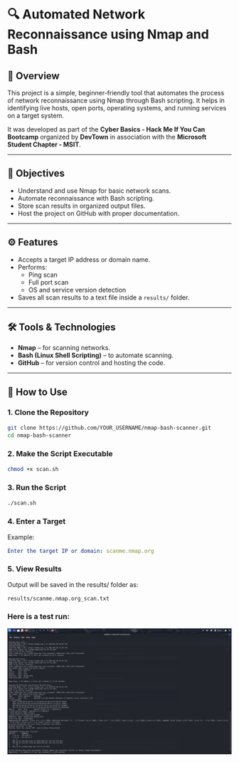 # 🔍 Automated Network Reconnaissance using Nmap and Bash

## 📌 Overview

This project is a simple, beginner-friendly tool that automates the process of network reconnaissance using Nmap through Bash scripting. It helps in identifying live hosts, open ports, operating systems, and running services on a target system.

It was developed as part of the **Cyber Basics - Hack Me If You Can Bootcamp** organized by **DevTown** in association with the **Microsoft Student Chapter - MSIT**.

---

## 🎯 Objectives

- Understand and use Nmap for basic network scans.
- Automate reconnaissance with Bash scripting.
- Store scan results in organized output files.
- Host the project on GitHub with proper documentation.

---

## ⚙️ Features

- Accepts a target IP address or domain name.
- Performs:
  - Ping scan
  - Full port scan
  - OS and service version detection
- Saves all scan results to a text file inside a `results/` folder.

---

## 🛠️ Tools & Technologies

- **Nmap** – for scanning networks.
- **Bash (Linux Shell Scripting)** – to automate scanning.
- **GitHub** – for version control and hosting the code.

---

## 🧪 How to Use

### 1. Clone the Repository
```bash
git clone https://github.com/YOUR_USERNAME/nmap-bash-scanner.git
cd nmap-bash-scanner
```
### 2. Make the Script Executable
``` bash
chmod +x scan.sh
```
### 3. Run the Script
```bash
./scan.sh
```

### 4. Enter a Target
Example:
```yaml
Enter the target IP or domain: scanme.nmap.org
```
### 5. View Results
Output will be saved in the results/ folder as:

```bash
results/scanme.nmap.org_scan.txt
```

### Here is a test run:
![Scan Example](screenshots/example.png)
